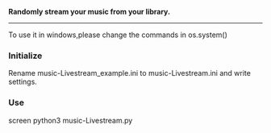**Randomly stream your music from your library.**

------


To use it in windows,please change the commands in os.system()

### Initialize

Rename music-Livestream_example.ini to music-Livestream.ini and write settings.

### Use

screen python3 music-Livestream.py